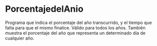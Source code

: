 # PorcentajedelAnio
Programa que indica el porcentaje del año transcurrido, y el tiempo que falta para que el mismo finalice. Válido para todos los años. También muestra el porcentaje del año que representa un determinado día de cualquier año.
